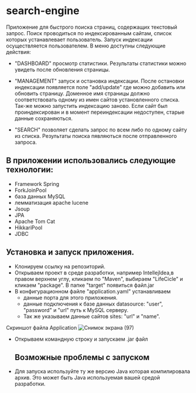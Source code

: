 # search-engine

Приложение для быстрого поиска страниц, содержащих текстовый запрос.
Поиск проводиться по индексированным сайтам, список которых устанавлевает пользователь.
Запуск индексации осуществляется пользователем.
В меню доступны следующие действия:
  - "DASHBOARD" просмотр статистики. Результаты статистики можно увидеть после обновления страницы.  
  - "MANAGEMENT" запуск и остановка индексации. После остановки индексации появляется поле "add/update" где можно добавить или обновить страницу.
  Доменное имя страницы должно соответствовать одному из имен сайтов установленного списка. Так-же можно запустить индексацию заново. Если сайт был
  проиндексирован и в момент переиндексации недоступен, старые данные сохраняються.
   
  - "SEARCH" позволяет сделать запрос по всем либо по одному сайту из списка. Результаты поиска пявляються после отправленного запроса.


## В приложении использовались следующие технологии:
  
  - Framework Spring 
  - ForkJoinPool
  - база данных MySQL
  - лемматизация apache lucene
  - Jsoup
  - JPA
  - Apache Tom Cat
  - HikkariPool
  - JDBC

## Установка и запуск приложения.
- Клонируем ссылку на репозиторий.
- Открываем проект в среде разработки, например IntellejIdea,в правом верхнем углу, кликаем по "Maven", выбираем "LifeCicle" 
    и кликаем
 "package". В папке "target" появиться файл.jar
- В конфигурационном файле "application.yaml" устанавливаем
  - данные порта для этого приложения. 
  - данные подключения к базе данных  datasource: "user", "password" и "url" путь к MySQL серверу.
  - Так же указываем данные сайтов sites: "url" и "name".


Скриншот файла Application
![Снимок экрана (97)](https://user-images.githubusercontent.com/95944672/235534425-49381621-2942-49ba-9c78-f64aa2639ce6.png) 

- Открываем командную строку и запускаем .jar файл
  
  ## Возможные проблемы с запуском
- Для запуска используйте ту же версию Java которая компилировала архив. Это может быть Java используемая вашей средой разработки.
  
  
